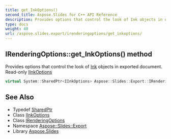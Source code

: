 ```yaml
---
title: get_InkOptions()
second_title: Aspose.Slides for C++ API Reference
description: Provides options that control the look of Ink objects in exported document. Read-only IInkOptions
type: docs
weight: 40
url: /aspose.slides.export/irenderingoptions/get_inkoptions/
---
```

## IRenderingOptions::get_InkOptions() method


Provides options that control the look of [Ink](../../../aspose.slides.ink/) objects in exported document. Read-only [IInkOptions](../../iinkoptions/)

```cpp
virtual System::SharedPtr<IInkOptions> Aspose::Slides::Export::IRenderingOptions::get_InkOptions()=0
```

## See Also

* Typedef [SharedPtr](../../../system/sharedptr/)
* Class [IInkOptions](../../iinkoptions/)
* Class [IRenderingOptions](../)
* Namespace [Aspose::Slides::Export](../../)
* Library [Aspose.Slides](../../../)